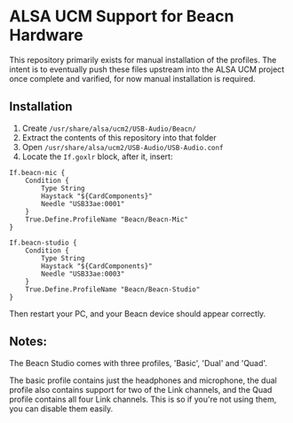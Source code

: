 # ALSA UCM Support for Beacn Hardware

This repository primarily exists for manual installation of the profiles. The intent is to eventually
push these files upstream into the ALSA UCM project once complete and varified, for now manual installation
is required.

## Installation

1. Create `/usr/share/alsa/ucm2/USB-Audio/Beacn/`
2. Extract the contents of this repository into that folder
3. Open `/usr/share/alsa/ucm2/USB-Audio/USB-Audio.conf`
4. Locate the `If.goxlr` block, after it, insert:

```
If.beacn-mic {
	Condition {
		Type String
		Haystack "${CardComponents}"
		Needle "USB33ae:0001"
	}
	True.Define.ProfileName "Beacn/Beacn-Mic"
}

If.beacn-studio {
	Condition {
		Type String
		Haystack "${CardComponents}"
		Needle "USB33ae:0003"
	}
	True.Define.ProfileName "Beacn/Beacn-Studio"
}
```

Then restart your PC, and your Beacn device should appear correctly.


## Notes:
The Beacn Studio comes with three profiles, 'Basic', 'Dual' and 'Quad'.

The basic profile contains just the headphones and microphone, the dual profile also contains support
for two of the Link channels, and the Quad profile contains all four Link channels. This is so if
you're not using them, you can disable them easily.
